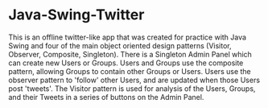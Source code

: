 # Java-Swing-Twitter
This is an offline twitter-like app that was created for practice with Java Swing and four of the main object oriented design patterns (Visitor, Observer, Composite, Singleton). There is a Singleton Admin Panel which can create new Users or Groups. Users and Groups use the composite pattern, allowing Groups to contain other Groups or Users. Users use the observer pattern to 'follow' other Users, and are updated when those Users post 'tweets'. The Visitor pattern is used for analysis of the Users, Groups, and their Tweets in a series of buttons on the Admin Panel.